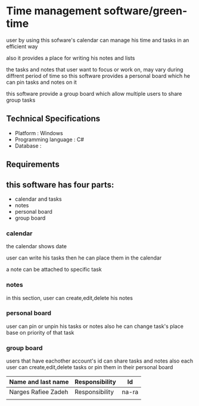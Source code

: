 # **Time management software/green-time**

user by using this sofware's calendar can manage his time and tasks in an efficient way

also it provides a place for writing his notes and lists 

the tasks and notes that user want to focus or work on, may vary during diffrent period of time so this software provides a personal board which he can pin tasks and notes on it

this software provide a group board which allow multiple users to share group tasks

## Technical Specifications
* Platform : Windows
* Programming language : C#
* Database : 

## Requirements



## this software has four parts:
* calendar and tasks
* notes
* personal board
* group board



### calendar

the calendar shows date

user can write his tasks then he can place them in the calendar

a note can be attached to specific task 



### notes

in this section, user can create,edit,delete his notes



### personal board
user can pin or unpin his tasks or notes also he can change task's place base on priority of that task



### group board
users that have eachother account's id can share tasks and notes also each user can create,edit,delete tasks or pin them in their personal board


| Name and last name | Responsibility  | Id |
|--------------------|----------|------|
|   Narges Rafiee Zadeh |  Responsibility  | na-ra|
|                    |          |      |


